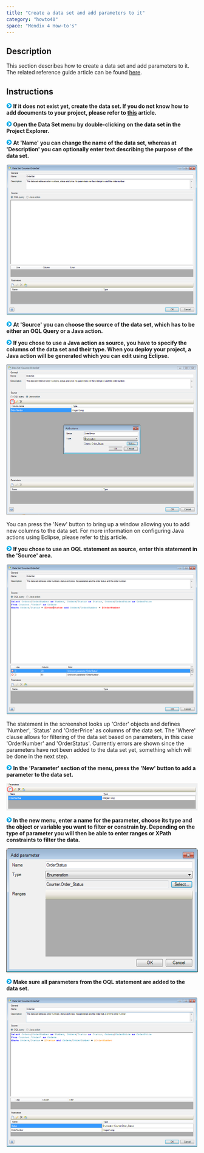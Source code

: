 ```yaml
---
title: "Create a data set and add parameters to it"
category: "howto40"
space: "Mendix 4 How-to's"
---
```

## Description

This section describes how to create a data set and add parameters to it. The related reference guide article can be found [here](https://world.mendix.com/pages/releaseview.action?pageId=9208529).

## Instructions

![](attachments/819203/917932.png) **If it does not exist yet, create the data set. If you do not know how to add documents to your project, please refer to [this](add-documents-to-a-module) article.**

![](attachments/819203/917932.png) **Open the Data Set menu by double-clicking on the data set in the Project Explorer.**

![](attachments/819203/917932.png) **At 'Name' you can change the name of the data set, whereas at 'Description' you can optionally enter text describing the purpose of the data set.**

![](attachments/2621546/2752586.png)

![](attachments/819203/917932.png) **At 'Source' you can choose the source of the data set, which has to be either an OQL Query or a Java action.**

![](attachments/819203/917932.png) **If you chose to use a Java action as source, you have to specify the columns of the data set and their type. When you deploy your project, a Java action will be generated which you can edit using Eclipse.**

![](attachments/2621546/2752587.png)

You can press the 'New' button to bring up a window allowing you to add new columns to the data set. For more information on configuring Java actions using Eclipse, please refer to [this](configure-java-actions-using-eclipse) article.

![](attachments/819203/917932.png) **If you chose to use an OQL statement as source, enter this statement in the 'Source' area.**

![](attachments/2621546/2752588.png)

The statement in the screenshot looks up 'Order' objects and defines 'Number', 'Status' and 'OrderPrice' as columns of the data set. The 'Where' clause allows for filtering of the data set based on parameters, in this case 'OrderNumber' and 'OrderStatus'. Currently errors are shown since the parameters have not been added to the data set yet, something which will be done in the next step.

![](attachments/819203/917932.png) **In the 'Parameter' section of the menu, press the 'New' button to add a parameter to the data set.**

![](attachments/2621546/2752577.png)

![](attachments/819203/917932.png) **In the new menu, enter a name for the parameter, choose its type and the object or variable you want to filter or constrain by. Depending on the type of parameter you will then be able to enter ranges or XPath constraints to filter the data.**

![](attachments/2621546/2752576.png)

![](attachments/819203/917932.png) **Make sure all parameters from the OQL statement are added to the data set.**

![](attachments/2621546/2752589.png)
